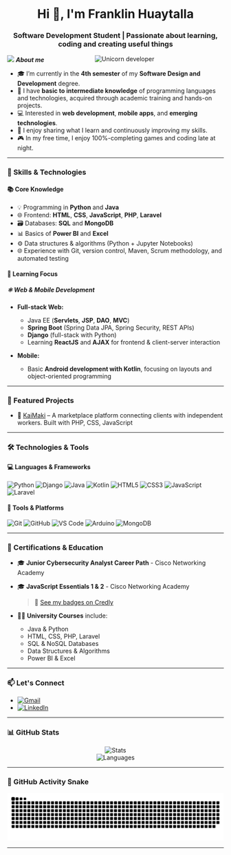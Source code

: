 <h1 align="center">Hi 👋, I'm Franklin Huaytalla </h1>
<h3 align="center"> Software Development Student  | Passionate about learning, coding and creating useful things</h3>


<img align="right" width="300" src="https://media0.giphy.com/media/v1.Y2lkPTc5MGI3NjExdmMyN2JoMGtlNHphZWdqemlzdml2c2k2dTcyZW40YWw1NzU2dW9ldCZlcD12MV9pbnRlcm5hbF9naWZfYnlfaWQmY3Q9Zw/LHZyixOnHwDDy/giphy.gif" alt="Unicorn developer" />



<img src="https://media0.giphy.com/media/v1.Y2lkPTc5MGI3NjExczl3aGtueG4xbmh5cjJ3dXk4aXNxZXJsZjZnaTBkMThpbmxubGU1aCZlcD12MV9pbnRlcm5hbF9naWZfYnlfaWQmY3Q9cw/TOSI9IqgQzzrDecyCD/giphy.gif" width="30px">&nbsp;***About me***


- 🎓 I’m currently in the **4th semester** of my **Software Design and Development** degree.  
- 🧠 I have **basic to intermediate knowledge** of programming languages and technologies, acquired through academic training and hands-on projects.
- 💻 Interested in **web development**, **mobile apps**, and **emerging technologies**.
- 💬 I enjoy sharing what I learn and continuously improving my skills.
- 🎮 In my free time, I enjoy 100%-completing games and coding late at night.

---

### 🧩 Skills & Technologies 
#### 📚 Core Knowledge
- 💡 Programming in **Python** and **Java**
- 🌐 Frontend: **HTML**, **CSS**, **JavaScript**, **PHP**, **Laravel**
- 🗃️ Databases: **SQL** and **MongoDB**
- 📊 Basics of **Power BI** and **Excel**
- ⚙️ Data structures & algorithms (Python + Jupyter Notebooks)
- 🌐 Experience with Git, version control, Maven, Scrum methodology, and automated testing

#### 🚀 Learning Focus

##### ⚛️ Web & Mobile Development

- **Full-stack Web:**  
  - Java EE (**Servlets**, **JSP**, **DAO**, **MVC**)  
  - **Spring Boot** (Spring Data JPA, Spring Security, REST APIs)  
  - **Django** (full-stack with Python)  
  - Learning **ReactJS** and **AJAX** for frontend & client-server interaction

- **Mobile:**  
  - Basic **Android development with Kotlin**, focusing on layouts and object-oriented programming

---

### 🌟 Featured Projects

- 🎯 [KaiMaki](https://github.com/Hector-Perez-Vengoa/KaiMaki) – A marketplace platform connecting clients with independent workers. Built with PHP, CSS, JavaScript


---

### 🛠️ Technologies & Tools

#### 💻 Languages & Frameworks
![Python](https://img.shields.io/badge/-Python-333?style=flat&logo=python)
![Django](https://img.shields.io/badge/-Django-092E20?style=flat&logo=django)
![Java](https://img.shields.io/badge/-Java-007396?style=flat&logo=java)
![Kotlin](https://img.shields.io/badge/-Kotlin-0095D5?style=flat&logo=kotlin)
![HTML5](https://img.shields.io/badge/-HTML5-E34F26?style=flat&logo=html5)
![CSS3](https://img.shields.io/badge/-CSS3-1572B6?style=flat&logo=css3)
![JavaScript](https://img.shields.io/badge/-JavaScript-F7DF1E?style=flat&logo=javascript)
![Laravel](https://img.shields.io/badge/-Laravel-FF2D20?style=flat&logo=laravel)

#### 🔧 Tools & Platforms
![Git](https://img.shields.io/badge/-Git-F05032?style=flat&logo=git)
![GitHub](https://img.shields.io/badge/-GitHub-181717?style=flat&logo=github)
![VS Code](https://img.shields.io/badge/-VSCode-007ACC?style=flat&logo=visualstudiocode)
![Arduino](https://img.shields.io/badge/-Arduino-00979D?style=flat&logo=arduino)
![MongoDB](https://img.shields.io/badge/-MongoDB-47A248?style=flat&logo=mongodb)

---

### 📜 Certifications & Education

- 🎓 **Junior Cybersecurity Analyst Career Path** - Cisco Networking Academy  
- 🎓 **JavaScript Essentials 1 & 2** - Cisco Networking Academy  
  > 📛 [See my badges on Credly](https://www.credly.com/users/franklin-alvaro-huaytalla-rodriguez/) 

- 🧑‍🏫 **University Courses** include:  
  - Java & Python  
  - HTML, CSS, PHP, Laravel  
  - SQL & NoSQL Databases  
  - Data Structures & Algorithms  
  - Power BI & Excel

---

### 📫 Let's Connect

- [![Gmail](https://img.shields.io/badge/-Gmail-D14836?style=flat&logo=gmail&logoColor=white)](mailto:sebastogue7@gmail.com)
- [![LinkedIn](https://img.shields.io/badge/-LinkedIn-0077B5?style=flat&logo=linkedin&logoColor=white)](https://www.linkedin.com/in/franklin-alvaro-huaytalla-rodriguez-a42a132a0/)


---

### 📊 GitHub Stats

<p align="center">
  <img src="https://github-readme-stats.vercel.app/api?username=frank-froz&show_icons=true&theme=radical" alt="Stats" />
  <br>
  <img src="https://github-readme-stats.vercel.app/api/top-langs/?username=frank-froz&layout=compact&theme=radical" alt="Languages" />
</p>

---

### 🐍 GitHub Activity Snake

<p align="center">
  <img src="https://github.com/Platane/snk/raw/output/github-contribution-grid-snake.svg" alt="snake" />
</p>

---
